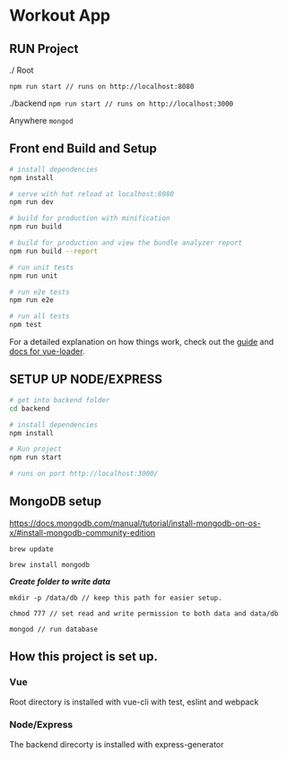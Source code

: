 # Workout App

## RUN Project

./ Root

``npm run start // runs on http://localhost:8080`` 

./backend
``npm run start // runs on http://localhost:3000``

Anywhere
``mongod``

## Front end Build and Setup

``` bash
# install dependencies
npm install

# serve with hot reload at localhost:8080
npm run dev

# build for production with minification
npm run build

# build for production and view the bundle analyzer report
npm run build --report

# run unit tests
npm run unit

# run e2e tests
npm run e2e

# run all tests
npm test
```

For a detailed explanation on how things work, check out the [guide](http://vuejs-templates.github.io/webpack/) and [docs for vue-loader](http://vuejs.github.io/vue-loader).



## SETUP UP NODE/EXPRESS

``` bash
# get into backend folder
cd backend

# install dependencies
npm install

# Run project
npm run start

# runs on port http://localhost:3000/
```


## MongoDB setup

https://docs.mongodb.com/manual/tutorial/install-mongodb-on-os-x/#install-mongodb-community-edition

``brew update``

``brew install mongodb``

***Create folder to write data***

``mkdir -p /data/db // keep this path for easier setup. ``

``chmod 777 // set read and write permission to both data and data/db``

``mongod // run database``


## How this project is set up.

### Vue

Root directory is installed with vue-cli with test, eslint and webpack

### Node/Express

The backend direcorty is installed with express-generator

